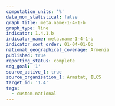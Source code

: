 ```yaml
---
computation_units: '%'
data_non_statistical: false
graph_title: meta.name-1-4-1-b
graph_type: line
indicator: 1.4.1.b
indicator_name: meta.name-1-4-1-b
indicator_sort_order: 01-04-01-0b
national_geographical_coverage: Armenia
published: true
reporting_status: complete
sdg_goal: '1'
source_active_1: true
source_organisation_1: Armstat, ILCS
target_id: '1.4'
tags:
  - custom.national
---
```


